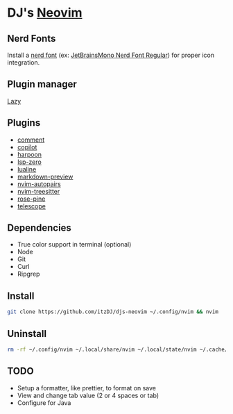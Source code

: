 # DJ's [Neovim](https://neovim.io)
## Nerd Fonts
Install a [nerd font](https://www.nerdfonts.com/font-downloads) (ex: [JetBrainsMono Nerd Font Regular](https://www.programmingfonts.org/#jetbrainsmono)) for proper icon integration.

## Plugin manager
[Lazy](https://github.com/folke/lazy.nvim)

## Plugins
- [comment](https://github.com/numToStr/Comment.nvim)
- [copilot](https://github.com/github/copilot.vim)
- [harpoon](https://github.com/ThePrimeagen/harpoon)
- [lsp-zero](https://github.com/VonHeikemen/lsp-zero.nvim)
- [lualine](https://github.com/nvim-lualine/lualine.nvim)
- [markdown-preview](https://github.com/iamcco/markdown-preview.nvim)
- [nvim-autopairs](https://github.com/windwp/nvim-autopairs)
- [nvim-treesitter](https://github.com/nvim-treesitter/nvim-treesitter)
- [rose-pine](https://github.com/rose-pine/neovim)
- [telescope](https://github.com/nvim-telescope/telescope.nvim)

## Dependencies
- True color support in terminal (optional)
- Node
- Git
- Curl
- Ripgrep

## Install
```bash
git clone https://github.com/itzDJ/djs-neovim ~/.config/nvim && nvim
```

## Uninstall
```bash
rm -rf ~/.config/nvim ~/.local/share/nvim ~/.local/state/nvim ~/.cache/nvim
```

## TODO
- Setup a formatter, like prettier, to format on save
- View and change tab value (2 or 4 spaces or tab)
- Configure for Java
